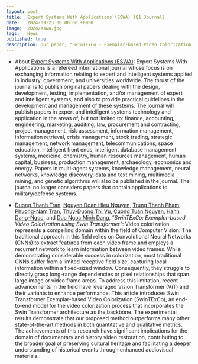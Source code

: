 ```yaml
---
layout: post
title:  Expert Systems With Applications (ESWA) (Q1 Journal) 
date:   2024-09-23 00:00:00 +0900
image:  2024/eswa.jpg
tags:   News
published: true
description: Our paper, "SwinTExCo - Exemplar-based Video Colorization using Swin Transformer", has been accepted by the Expert Systems With Applications Journal.
---
```


- About [Expert Systems With Applications (ESWA)](https://www.journals.elsevier.com/expert-systems-with-applications): Expert Systems With Applications is a refereed international journal whose focus is on exchanging information relating to expert and intelligent systems applied in industry, government, and universities worldwide. The thrust of the journal is to publish original papers dealing with the design, development, testing, implementation, and/or management of expert and intelligent systems, and also to provide practical guidelines in the development and management of these systems. The journal will publish papers in expert and intelligent systems technology and application in the areas of, but not limited to: finance, accounting, engineering, marketing, auditing, law, procurement and contracting, project management, risk assessment, information management, information retrieval, crisis management, stock trading, strategic management, network management, telecommunications, space education, intelligent front ends, intelligent database management systems, medicine, chemistry, human resources management, human capital, business, production management, archaeology, economics and energy. Papers in multi-agent systems, knowledge management, neural networks, knowledge discovery, data and text mining, multimedia mining, and genetic algorithms will also be published in the journal. The journal no longer considers papers that contain applications to military/defense systems.


- [Duong Thanh Tran](https://duongttr.github.io), [Nguyen Doan Hieu Nguyen](https://ndhieunguyen.github.io), [Trung Thanh Pham](https://github.com/KevinRoller), [Phuong-Nam Tran](https://tpnam0901.github.io), [Thuy-Duong Thi Vu](https://scholar.google.com/citations?user=gD7_QBQAAAAJ), [Cuong Tuan Nguyen](https://ntcuong2103.github.io), [Hanh Dang-Ngoc](https://scholar.google.com/citations?user=RuwRj8EAAAAJ), and [Duc Ngoc Minh Dang](https://aita-lab.github.io/member/dnmduc), *"SwinTExCo: Exemplar-based Video Colorization using Swin Transformer"*: Video colorization represents a compelling domain within the field of Computer Vision. The traditional approach in this field relies on Convolutional Neural Networks (CNNs) to extract features from each video frame and employs a recurrent network to learn information between video frames. While demonstrating considerable success in colorization, most traditional CNNs suffer from a limited receptive field size, capturing local information within a fixed-sized window. Consequently, they struggle to directly grasp long-range dependencies or pixel relationships that span large image or video frame areas. To address this limitation, recent advancements in the field have leveraged Vision Transformer (ViT) and their variants to enhance performance. This article introduces Swin Transformer Exemplar-based Video Colorization (SwinTExCo), an end-to-end model for the video colorization process that incorporates the Swin Transformer architecture as the backbone. The experimental results demonstrate that our proposed method outperforms many other state-of-the-art methods in both quantitative and qualitative metrics. The achievements of this research have significant implications for the domain of documentary and history video restoration, contributing to the broader goal of preserving cultural heritage and facilitating a deeper understanding of historical events through enhanced audiovisual materials.

